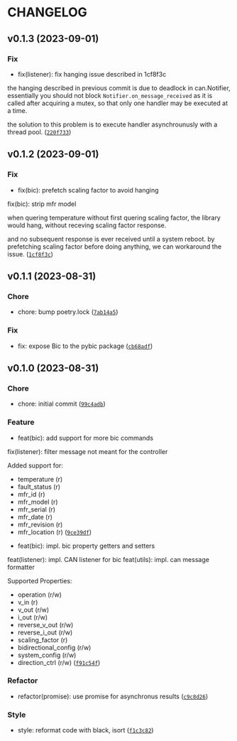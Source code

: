 # CHANGELOG



## v0.1.3 (2023-09-01)

### Fix

* fix(listener): fix hanging issue described in 1cf8f3c

the hanging described in previous commit is due to deadlock in
can.Notifier, essentially you should not block
`Notifier.on_message_received` as it is called after acquiring a mutex,
so that only one handler may be executed at a time.

the solution to this problem is to execute handler asynchrounusly
with a thread pool. ([`220f733`](https://github.com/frankurcrazy/pybic/commit/220f733b2473980567bd6b2dcf53e0acc9a8a3da))


## v0.1.2 (2023-09-01)

### Fix

* fix(bic): prefetch scaling factor to avoid hanging

fix(bic): strip mfr model

when quering temperature without first quering scaling factor,
the library would hang, without receving scaling factor response.

and no subsequent response is ever received until a system reboot.
by prefetching scaling factor before doing anything, we can workaround
the issue. ([`1cf8f3c`](https://github.com/frankurcrazy/pybic/commit/1cf8f3c1413117d50a20ac5a02d7a77a01602c8e))


## v0.1.1 (2023-08-31)

### Chore

* chore: bump poetry.lock ([`7ab14a5`](https://github.com/frankurcrazy/pybic/commit/7ab14a5b9099328404206c440a41481e089989ee))

### Fix

* fix: expose Bic to the pybic package ([`cb68adf`](https://github.com/frankurcrazy/pybic/commit/cb68adf69d4204c16486b5aa789813e544174bf8))


## v0.1.0 (2023-08-31)

### Chore

* chore: initial commit ([`99c4adb`](https://github.com/frankurcrazy/pybic/commit/99c4adbd6e697d2e8221af37ed1046d27da8afa2))

### Feature

* feat(bic): add support for more bic commands

fix(listener): filter message not meant for the controller

Added support for:
- temperature (r)
- fault_status (r)
- mfr_id (r)
- mfr_model (r)
- mfr_serial (r)
- mfr_date (r)
- mfr_revision (r)
- mfr_location (r) ([`9ce39df`](https://github.com/frankurcrazy/pybic/commit/9ce39dff0fa474f922c4b11eef1d380389d9a4c2))

* feat(bic): impl. bic property getters and setters

feat(listener): impl. CAN listener for bic
feat(utils): impl. can message formatter

Supported Properties:
- operation (r/w)
- v_in (r)
- v_out (r/w)
- i_out (r/w)
- reverse_v_out (r/w)
- reverse_i_out (r/w)
- scaling_factor (r)
- bidirectional_config (r/w)
- system_config (r/w)
- direction_ctrl (r/w) ([`f91c54f`](https://github.com/frankurcrazy/pybic/commit/f91c54f2b2f4b95e1b540d0c8856e390a68c90e4))

### Refactor

* refactor(promise): use promise for asynchronus results ([`c9c8d26`](https://github.com/frankurcrazy/pybic/commit/c9c8d2686dd4f09f1deb78751dac6545ee43b493))

### Style

* style: reformat code with black, isort ([`f1c3c82`](https://github.com/frankurcrazy/pybic/commit/f1c3c8249bbcb3c727b41cbaac09ad6207294682))
